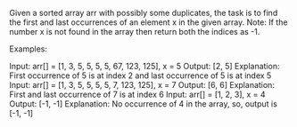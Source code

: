 Given a sorted array arr with possibly some duplicates, the task is to find the first and last occurrences of an element x in the given array.
Note: If the number x is not found in the array then return both the indices as -1.

Examples:

Input: arr[] = [1, 3, 5, 5, 5, 5, 67, 123, 125], x = 5
Output: [2, 5]
Explanation: First occurrence of 5 is at index 2 and last occurrence of 5 is at index 5
Input: arr[] = [1, 3, 5, 5, 5, 5, 7, 123, 125], x = 7
Output: [6, 6]
Explanation: First and last occurrence of 7 is at index 6
Input: arr[] = [1, 2, 3], x = 4
Output: [-1, -1]
Explanation: No occurrence of 4 in the array, so, output is [-1, -1]
